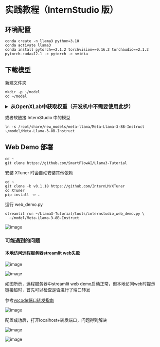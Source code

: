 # 实践教程（InternStudio 版）

## 环境配置

```shell
conda create -n llama3 python=3.10
conda activate llama3
conda install pytorch==2.1.2 torchvision==0.16.2 torchaudio==2.1.2 pytorch-cuda=12.1 -c pytorch -c nvidia
```

## 下载模型

新建文件夹

```shell
mkdir -p ~/model
cd ~/model
```
<details>
  <summary style="font-weight: bold; font-size: larger;">从OpenXLab中获取权重（开发机中不需要使用此步）</summary>

安装 git-lfs 依赖

```shell
# 如果下面命令报错则使用 apt install git git-lfs -y
conda install git-lfs
git-lfs install
```
下载模型 （InternStudio 中不建议执行这一步）
```shell

git clone https://code.openxlab.org.cn/MrCat/Llama-3-8B-Instruct.git Meta-Llama-3-8B-Instruct
```

</details>

或者软链接 InternStudio 中的模型

```shell
ln -s /root/share/new_models/meta-llama/Meta-Llama-3-8B-Instruct ~/model/Meta-Llama-3-8B-Instruct
```

## Web Demo 部署

```shell
cd ~
git clone https://github.com/SmartFlowAI/Llama3-Tutorial
```

安装 XTuner 时会自动安装其他依赖
```shell
cd ~
git clone -b v0.1.18 https://github.com/InternLM/XTuner
cd XTuner
pip install -e .
```

运行 web_demo.py

```shell
streamlit run ~/Llama3-Tutorial/tools/internstudio_web_demo.py \
  ~/model/Meta-Llama-3-8B-Instruct
```

![image](https://github.com/SmartFlowAI/Llama3-Tutorial/assets/25839884/30ab70ea-9e60-4fed-a685-b3b3edbce7e6)

### 可能遇到的问题

#### 本地访问远程服务器streamlit web失败

![image](https://github.com/kv-chiu/Llama3-Tutorial/assets/132759132/a29291cf-a36b-4bef-9a45-4a5129e0a349)

![image](https://github.com/kv-chiu/Llama3-Tutorial/assets/132759132/48655004-b39a-41a7-898b-df64ffa23568)

如图所示，远程服务器中streamlit web demo启动正常，但本地访问web时提示链接超时，首先可以检查是否进行了端口转发

参考[vscode端口转发指南](https://code.visualstudio.com/docs/remote/ssh#_forwarding-a-port-creating-ssh-tunnel)

![image](https://github.com/kv-chiu/Llama3-Tutorial/assets/132759132/b7f8c35e-354d-4b7d-939d-6e3af2884298)

配置成功后，打开localhost+转发端口，问题得到解决

![image](https://github.com/kv-chiu/Llama3-Tutorial/assets/132759132/88d70763-14b8-4131-a6bb-31d8a7d63c02)

![image](https://github.com/kv-chiu/Llama3-Tutorial/assets/132759132/84648552-700f-43f1-96c4-9487566dcc3b)

